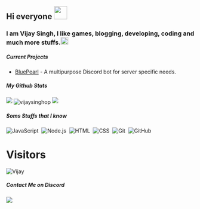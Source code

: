 <h2>Hi everyone <img src="https://cdn.sharechat.com/3e42e276-a755-4ddb-bd87-606954b29b31-fed9c078-1cfc-448d-963f-4199a28008e0.gif" height="35px"></h2>

<h3> I am Vijay Singh, I like games, blogging, developing, coding and much more stuffs.<img src="https://cdn.discordapp.com/emojis/762039243518115880.gif" height="20px"></h3>


<h5>Current Projects</h5>
<ul>
  <li><a href="https://bluepearlbot.xyz">BluePearl</a> - A multipurpose Discord bot for server specific needs.</li>
</ul>

<h5>My Github Stats</h5>

<img src="https://github-readme-stats.vercel.app/api?username=vijaysinghop&show_icons=true&theme=radical&count_private=true&include_all_commits=true">
<img align="center" src="https://github-readme-streak-stats.herokuapp.com/?user=vijaysinghop&theme=radical" alt="vijaysinghop" /> 
<img src="https://github-readme-stats.vercel.app/api/top-langs/?username=vijaysinghop&theme=radical&layout=compact">

<h5>Soms Stuffs that I know</h5>

![JavaScript](https://img.shields.io/badge/-JavaScript-05122A?style=flat&logo=javascript)&nbsp;
![Node.js](https://img.shields.io/badge/-Node.js-05122A?style=flat&logo=node.js)&nbsp;
![HTML](https://img.shields.io/badge/-HTML-05122A?style=flat&logo=HTML5)&nbsp;
![CSS](https://img.shields.io/badge/-CSS-05122A?style=flat&logo=CSS3&logoColor=1572B6)&nbsp;
![Git](https://img.shields.io/badge/-Git-05122A?style=flat&logo=git)&nbsp;
![GitHub](https://img.shields.io/badge/-GitHub-05122A?style=flat&logo=github)&nbsp;

# Visitors
![Vijay](https://profile-counter.glitch.me/vijaysinghop/count.svg)

<h5>Contact Me on Discord</h5>
<a href="https://discord.gg/86w9cG5baC"><img src="https://discord.com/api/guilds/693119792797712455/widget.png?style=banner2"></a>
